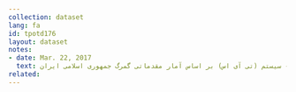 ```yaml
---
collection: dataset
lang: fa
id: tpotd176
layout: dataset
notes: 
- date: Mar. 22, 2017
  text: ماخذ - سيستم (تی آی اس) بر اساس آمار مقدماتی گمرگ جمهوری اسلامی ايران
related:
---
```

